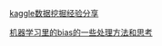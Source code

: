 [kaggle数据挖掘经验分享](https://cloud.tencent.com/developer/article/1039825)

[机器学习里的bias的一些处理方法和思考](https://zhuanlan.zhihu.com/p/341837763)

